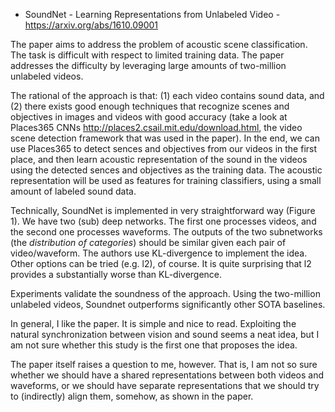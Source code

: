 - SoundNet - Learning Representations from Unlabeled Video - https://arxiv.org/abs/1610.09001

The paper aims to address the problem of acoustic scene classification. The task is difficult with respect to limited training data. The paper addresses the difficulty by leveraging large amounts of two-million unlabeled videos. 

The rational of the approach is that: (1) each video contains sound data, and (2) there exists good enough techniques that 
recognize scenes and objectives in images and videos  with good accuracy (take a look at Places365 CNNs http://places2.csail.mit.edu/download.html,
the video scene detection framework that was used in the paper). In the end, we can use Places365 to detect sences and objectives from our videos in the first place, and then learn acoustic representation 
of the sound in the videos using the detected sences and objectives as the training data. The acoustic representation will be used as features for training classifiers, using a small amount of labeled sound data.


Technically, SoundNet is implemented in very straightforward way (Figure 1). We have two (sub)
deep networks. The first one processes videos, and the second one processes waveforms. The outputs of the two subnetworks 
(the *distribution of categories*) should be similar given each pair of video/waveform. 
The authors use KL-divergence to implement the idea. Other options can be tried (e.g. l2), of course. It is quite surprising that l2 provides a substantially worse than KL-divergence.

Experiments validate the soundness of the approach. Using the two-million unlabeled videos, Soundnet outperforms significantly other SOTA baselines.

In general, I like the paper. It is simple and nice to read. Exploiting the natural synchronization between vision and sound seems a neat idea, but I am not sure whether this study is the first one that proposes the idea.

The paper itself raises a question to me, however. That is, I am not so sure whether we should have a shared representations
between both videos and waveforms, or we should have separate representations that we should try to (indirectly) align them, somehow, as shown in the paper.


